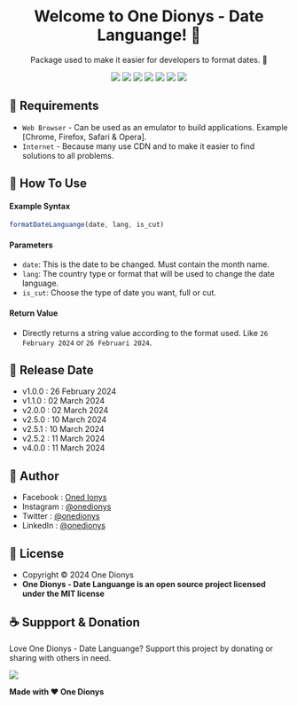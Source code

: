 <h1 align="center">Welcome to One Dionys - Date Languange! 👋 </h1>

<p align="center">Package used to make it easier for developers to format dates. 💖 </p>

<p align="center">
<img src="https://img.shields.io/github/contributors/onedionys/onedionys-date-languange?style=flat-square">
<img src="https://img.shields.io/github/issues/onedionys/onedionys-date-languange?style=flat-square">
<img src="https://img.shields.io/github/stars/onedionys/onedionys-date-languange?style=flat-square"> 
<img src="https://img.shields.io/github/forks/onedionys/onedionys-date-languange?style=flat-square">
<img src="https://img.shields.io/github/last-commit/onedionys/onedionys-date-languange.svg?style=flat-square">
<img src="https://img.shields.io/github/languages/code-size/onedionys/onedionys-date-languange?style=flat-square">
<img src="https://img.shields.io/github/license/onedionys/onedionys-date-languange?style=flat-square">
</p>

## 💾 Requirements

* `Web Browser` - Can be used as an emulator to build applications. Example [Chrome, Firefox, Safari & Opera].
* `Internet` - Because many use CDN and to make it easier to find solutions to all problems.

## 🎯 How To Use

#### Example Syntax

```javascript
formatDateLanguange(date, lang, is_cut)
```

#### Parameters

* `date`: This is the date to be changed. Must contain the month name.
* `lang`: The country type or format that will be used to change the date language.
* `is_cut`: Choose the type of date you want, full or cut.

#### Return Value

* Directly returns a string value according to the format used. Like `26 February 2024` or `26 Februari 2024`.

## 📆 Release Date

* v1.0.0 : 26 February 2024
* v1.1.0 : 02 March 2024
* v2.0.0 : 02 March 2024
* v2.5.0 : 10 March 2024
* v2.5.1 : 10 March 2024
* v2.5.2 : 11 March 2024
* v4.0.0 : 11 March 2024

## 🧑 Author

* Facebook : <a href="https://www.facebook.com/theonedionys"> Oned Ionys</a>
* Instagram : <a href="https://www.instagram.com/onedionys/"> @onedionys</a>
* Twitter : <a href="https://twitter.com/onedionys"> @onedionys</a>
* LinkedIn :  <a href="https://www.linkedin.com/in/onedionys/"> @onedionys</a>

## 📝 License

* Copyright © 2024 One Dionys
* **One Dionys - Date Languange is an open source project licensed under the MIT license**

## ☕️ Suppport & Donation

Love One Dionys - Date Languange? Support this project by donating or sharing with others in need.

<a href="https://www.buymeacoffee.com/onedionys"><img src="https://img.shields.io/badge/Buy_Me_A_Coffee-FFDD00?style=for-the-badge&logo=buy-me-a-coffee&logoColor=black"/> </a>

**Made with ❤️ One Dionys**
